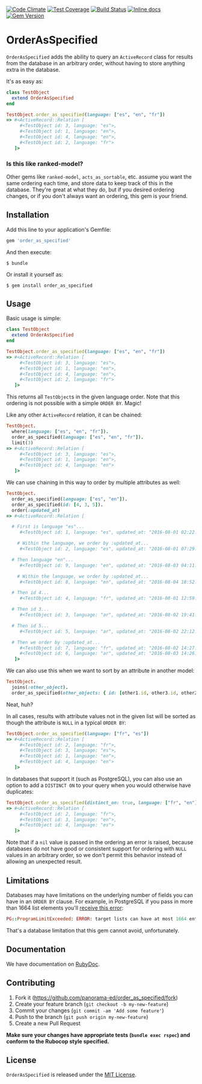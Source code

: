 [![Code Climate](https://codeclimate.com/github/panorama-ed/order_as_specified/badges/gpa.svg)](https://codeclimate.com/github/panorama-ed/order_as_specified) [![Test Coverage](https://codeclimate.com/github/panorama-ed/order_as_specified/badges/coverage.svg)](https://codeclimate.com/github/panorama-ed/order_as_specified) [![Build Status](https://travis-ci.org/panorama-ed/order_as_specified.svg)](https://travis-ci.org/panorama-ed/order_as_specified) [![Inline docs](http://inch-ci.org/github/panorama-ed/order_as_specified.png)](http://inch-ci.org/github/panorama-ed/order_as_specified) [![Gem Version](https://badge.fury.io/rb/order_as_specified.svg)](http://badge.fury.io/rb/order_as_specified)

# OrderAsSpecified

`OrderAsSpecified` adds the ability to query an `ActiveRecord` class for results
from the database in an arbitrary order, without having to store anything extra
in the database.

It's as easy as:

```ruby
class TestObject
  extend OrderAsSpecified
end

TestObject.order_as_specified(language: ["es", "en", "fr"])
=> #<ActiveRecord::Relation [
     #<TestObject id: 3, language: "es">,
     #<TestObject id: 1, language: "en">,
     #<TestObject id: 4, language: "en">,
     #<TestObject id: 2, language: "fr">
   ]>
```

### Is this like ranked-model?

Other gems like `ranked-model`, `acts_as_sortable`, etc. assume you want the
same ordering each time, and store data to keep track of this in the database.
They're great at what they do, but if you desired ordering changes, or if you
don't always want an ordering, this gem is your friend.

## Installation

Add this line to your application's Gemfile:

```ruby
gem 'order_as_specified'
```

And then execute:

    $ bundle

Or install it yourself as:

    $ gem install order_as_specified

## Usage

Basic usage is simple:

```ruby
class TestObject
  extend OrderAsSpecified
end

TestObject.order_as_specified(language: ["es", "en", "fr"])
=> #<ActiveRecord::Relation [
     #<TestObject id: 3, language: "es">,
     #<TestObject id: 1, language: "en">,
     #<TestObject id: 4, language: "en">,
     #<TestObject id: 2, language: "fr">
   ]>
```

This returns all `TestObject`s in the given language order. Note that this
ordering is not possible with a simple `ORDER BY`. Magic!

Like any other `ActiveRecord` relation, it can be chained:

```ruby
TestObject.
  where(language: ["es", "en", "fr"]).
  order_as_specified(language: ["es", "en", "fr"]).
  limit(3)
=> #<ActiveRecord::Relation [
     #<TestObject id: 3, language: "es">,
     #<TestObject id: 1, language: "en">,
     #<TestObject id: 4, language: "en">
   ]>
```

We can use chaining in this way to order by multiple attributes as well:

```ruby
TestObject.
  order_as_specified(language: ["es", "en"]).
  order_as_specified(id: [4, 3, 5]).
  order(:updated_at)
=> #<ActiveRecord::Relation [

  # First is language "es"...
     #<TestObject id: 1, language: "es", updated_at: "2016-08-01 02:22:00">,

    # Within the language, we order by :updated_at...
     #<TestObject id: 2, language: "es", updated_at: "2016-08-01 07:29:07">,

  # Then language "en"...
     #<TestObject id: 9, language: "en", updated_at: "2016-08-03 04:11:26">,

    # Within the language, we order by :updated_at...
     #<TestObject id: 8, language: "en", updated_at: "2016-08-04 18:52:14">,

  # Then id 4...
     #<TestObject id: 4, language: "fr", updated_at: "2016-08-01 12:59:33">,

  # Then id 3...
     #<TestObject id: 3, language: "ar", updated_at: "2016-08-02 19:41:44">,

  # Then id 5...
     #<TestObject id: 5, language: "ar", updated_at: "2016-08-02 22:12:52">,

  # Then we order by :updated_at...
     #<TestObject id: 7, language: "fr", updated_at: "2016-08-02 14:27:16">,
     #<TestObject id: 6, language: "ar", updated_at: "2016-08-03 14:26:06">,
   ]>
```

We can also use this when we want to sort by an attribute in another model:

```ruby
TestObject.
  joins(:other_object).
  order_as_specified(other_objects: { id: [other1.id, other3.id, other2.id] })
```

Neat, huh?

In all cases, results with attribute values not in the given list will be
sorted as though the attribute is `NULL` in a typical `ORDER BY`:

```ruby
TestObject.order_as_specified(language: ["fr", "es"])
=> #<ActiveRecord::Relation [
     #<TestObject id: 2, language: "fr">,
     #<TestObject id: 3, language: "es">,
     #<TestObject id: 1, language: "en">,
     #<TestObject id: 4, language: "en">
   ]>
```

In databases that support it (such as PostgreSQL), you can also use an option to
add a `DISTINCT ON` to your query when you would otherwise have duplicates:

```ruby
TestObject.order_as_specified(distinct_on: true, language: ["fr", "en"])
=> #<ActiveRecord::Relation [
     #<TestObject id: 2, language: "fr">,
     #<TestObject id: 3, language: "en">,
     #<TestObject id: 4, language: "es">
   ]>
```

Note that if a `nil` value is passed in the ordering an error is raised, because
databases do not have good or consistent support for ordering with `NULL` values
in an arbitrary order, so we don't permit this behavior instead of allowing an
unexpected result.

## Limitations

Databases may have limitations on the underlying number of fields you can have
in an `ORDER BY` clause. For example, in PostgreSQL if you pass in more than
1664 list elements you'll [receive this error](https://github.com/panorama-ed/order_as_specified/issues/34):

```ruby
PG::ProgramLimitExceeded: ERROR: target lists can have at most 1664 entries
```

That's a database limitation that this gem cannot avoid, unfortunately.

## Documentation

We have documentation on [RubyDoc](http://www.rubydoc.info/github/panorama-ed/order_as_specified/master).

## Contributing

1. Fork it (https://github.com/panorama-ed/order_as_specified/fork)
2. Create your feature branch (`git checkout -b my-new-feature`)
3. Commit your changes (`git commit -am 'Add some feature'`)
4. Push to the branch (`git push origin my-new-feature`)
5. Create a new Pull Request

**Make sure your changes have appropriate tests (`bundle exec rspec`)
and conform to the Rubocop style specified.**

## License

`OrderAsSpecified` is released under the
[MIT License](https://github.com/panorama-ed/order_as_specified/blob/master/LICENSE.txt).
